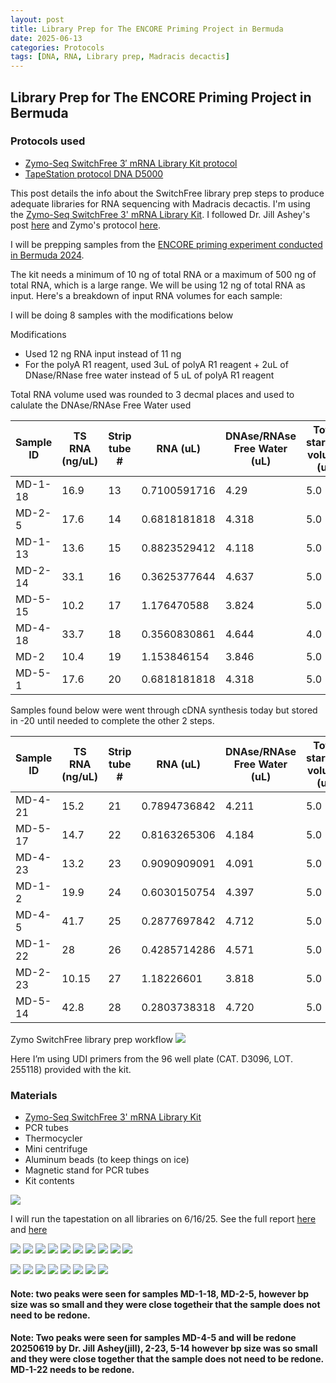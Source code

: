 ```yaml
---
layout: post
title: Library Prep for The ENCORE Priming Project in Bermuda
date: 2025-06-13
categories: Protocols
tags: [DNA, RNA, Library prep, Madracis decactis]
---
```


## Library Prep for The ENCORE Priming Project in Bermuda 

### Protocols used 

- [Zymo-Seq SwitchFree 3′ mRNA Library Kit protocol](https://github.com/flofields/Florence_Putnam_Lab_Notebook/blob/5e1bd6a1daa8db6ce40285a804eace80a1039421/protocols/Zymo_seq_switchfree_3_mrna_library_kit.pdf)
- [TapeStation protocol DNA D5000](https://github.com/flofields/Florence_Putnam_Lab_Notebook/blob/6e9046967846d31b2658908bf7ece3a7d2a67ed0/_posts/2025-06-09-DNA-Tapestation.md)

This post details the info about the SwitchFree library prep steps to produce adequate libraries for RNA sequencing with Madracis decactis. I'm using the [Zymo-Seq SwitchFree 3' mRNA Library Kit](https://github.com/flofields/Florence_Putnam_Lab_Notebook/blob/5e1bd6a1daa8db6ce40285a804eace80a1039421/protocols/Zymo_seq_switchfree_3_mrna_library_kit.pdf). I followed Dr. Jill Ashey's post [here](https://github.com/JillAshey/JillAshey_Putnam_Lab_Notebook/blob/master/_posts/2024-03-29-Zymo-SwitchFree.md) and Zymo's protocol [here](https://files.zymoresearch.com/protocols/_r3008_r3009__zymo_seq_switchfree_3_mrna_library_kit.pdf). 

I will be prepping samples from the [ENCORE priming experiment conducted in Bermuda 2024](https://github.com/flofields/Coral_Priming_Experiments_Summer_2024).

The kit needs a minimum of 10 ng of total RNA or a maximum of 500 ng of total RNA, which is a large range. We will be using 12 ng of total RNA as input. Here's a breakdown of input RNA volumes for each sample:

I will be doing 8 samples with the modifications below

Modifications 

- Used 12 ng RNA input instead of 11 ng
- For the polyA R1 reagent, used 3uL of polyA R1 reagent + 2uL of DNase/RNase free water instead of 5 uL of polyA R1 reagent

Total RNA volume used was rounded to 3 decmal places and used to calulate the DNAse/RNAse Free Water used

| Sample ID | TS RNA (ng/uL) | Strip tube # | RNA (uL) | DNAse/RNAse Free Water (uL) | Total starting volume (ul) | Primer |
| ------ | -------------- | ------------ | -------- | -------------------- | -------------------------- | ------ |
| MD-1-18 | 16.9           | 13            | 0.7100591716	|4.29                  | 5.0                        | 21      |
| MD-2-5| 17.6           | 14            | 0.6818181818	|4.318                 | 5.0                        | 22      |
| MD-1-13| 13.6           | 15            | 0.8823529412	|4.118                  | 5.0                        | 23      |
| MD-2-14| 33.1           | 16            | 0.3625377644	|4.637                  | 5.0                        | 24      |
| MD-5-15| 10.2           | 17            | 1.176470588	|3.824                  | 5.0                        | 25      |
| MD-4-18| 33.7           | 18            | 0.3560830861	|4.644      | 4.0                  | 5.0                        | 26      |
| MD-2 |10.4           | 19            | 1.153846154	|3.846                  | 5.0                        | 27      |
| MD-5-1| 17.6           | 20            | 0.6818181818	|4.318                  | 5.0                        | 28      |

Samples found below were went through cDNA synthesis today but stored in -20 until needed to complete the other 2 steps.

Sample ID | TS RNA (ng/uL) | Strip tube # | RNA (uL) | DNAse/RNAse Free Water (uL) | Total starting volume (ul) | Primer |
| ------ | -------------- | ------------ | -------- | -------------------- | -------------------------- | ------ |
| MD-4-21 | 15.2           | 21            | 0.7894736842	|4.211                  | 5.0                        | 29      |
| MD-5-17| 14.7           | 22            | 0.8163265306	|4.184                 | 5.0                        | 30      |
| MD-4-23| 13.2           | 23            | 0.9090909091	|4.091                  | 5.0                        | 31      |
| MD-1-2| 19.9           | 24            | 0.6030150754	|4.397                  | 5.0                        | 32      |
| MD-4-5| 41.7           | 25            | 0.2877697842	|4.712                  | 5.0                        | 33      |
| MD-1-22| 28           | 26            | 0.4285714286	|4.571                | 5.0                        | 34      |
| MD-2-23 |10.15           | 27            |1.18226601	|3.818                 | 5.0                        | 35      |
| MD-5-14| 42.8           | 28            | 0.2803738318	|4.720                  | 5.0                        | 36      |

Zymo SwitchFree library prep workflow
![](https://github.com/flofields/Florence_Putnam_Lab_Notebook/blob/85a6e4a1cfdee2851b568f8d417ef4271da868a6/images/Zymo-Seq_SwitchFree_3'_mRNA_Library_Kit_Workflow.jpg?raw=true)
	 
Here I’m using UDI primers from the 96 well plate (CAT. D3096, LOT. 255118) provided with the kit.


### Materials 

- [Zymo-Seq SwitchFree 3' mRNA Library Kit](https://www.zymoresearch.com/products/zymo-seq-switchfree-3-mrna-library-kit)
- PCR tubes 
- Thermocycler 
- Mini centrifuge
- Aluminum beads (to keep things on ice)
- Magnetic stand for PCR tubes 
- Kit contents 

![](https://github.com/flofields/Florence_Putnam_Lab_Notebook/blob/fd3b63aea71aa8571e6614d968c75bc7a751b25a/images/Zymo%20switch%20free/Zymo%20switch%20free%20kit%20contents.jpg?raw=true)

I will run the tapestation on all libraries on 6/16/25. See the full report [here](https://github.com/flofields/Coral_Priming_Experiments_Summer_2024/blob/8850088ca053d188d94361c2b6aef8333102437b/images/D5000_ScreenTape/2025_06_13/DNA_ENCORE_2025-16_FF1.pdf) and [here](https://github.com/flofields/Coral_Priming_Experiments_Summer_2024/blob/9c45cc8fd4673525b4c0113eac039a04791ceb06/images/D5000_ScreenTape/2025_06_13/DNA_ENCORE_2025-06-13-FF2.pdf)

![](https://raw.githubusercontent.com/flofields/Coral_Priming_Experiments_Summer_2024/refs/heads/main/images/D5000_ScreenTape/2025_06_13/20250613_1.jpg)
![](https://raw.githubusercontent.com/flofields/Coral_Priming_Experiments_Summer_2024/refs/heads/main/images/D5000_ScreenTape/2025_06_13/20250613_2.jpg)
![](https://raw.githubusercontent.com/flofields/Coral_Priming_Experiments_Summer_2024/refs/heads/main/images/D5000_ScreenTape/2025_06_13/20250613_3.jpg)
![](https://raw.githubusercontent.com/flofields/Coral_Priming_Experiments_Summer_2024/refs/heads/main/images/D5000_ScreenTape/2025_06_13/20250613_4.jpg)
![](https://raw.githubusercontent.com/flofields/Coral_Priming_Experiments_Summer_2024/refs/heads/main/images/D5000_ScreenTape/2025_06_13/20250613_5.jpg)
![](https://raw.githubusercontent.com/flofields/Coral_Priming_Experiments_Summer_2024/refs/heads/main/images/D5000_ScreenTape/2025_06_13/20250613_6.jpg)
![](https://raw.githubusercontent.com/flofields/Coral_Priming_Experiments_Summer_2024/refs/heads/main/images/D5000_ScreenTape/2025_06_13/20250613_7.jpg)
![](https://raw.githubusercontent.com/flofields/Coral_Priming_Experiments_Summer_2024/refs/heads/main/images/D5000_ScreenTape/2025_06_13/20250613_8.jpg)
![](https://raw.githubusercontent.com/flofields/Coral_Priming_Experiments_Summer_2024/refs/heads/main/images/D5000_ScreenTape/2025_06_13/20250613_9.jpg)
![](https://raw.githubusercontent.com/flofields/Coral_Priming_Experiments_Summer_2024/refs/heads/main/images/D5000_ScreenTape/2025_06_16/20250613_12.jpg)

![](https://raw.githubusercontent.com/flofields/Coral_Priming_Experiments_Summer_2024/refs/heads/main/images/D5000_ScreenTape/2025_06_13/20250613_11.jpg)
![](https://raw.githubusercontent.com/flofields/Coral_Priming_Experiments_Summer_2024/refs/heads/main/images/D5000_ScreenTape/2025_06_13/20250613_13.jpg)
![](https://raw.githubusercontent.com/flofields/Coral_Priming_Experiments_Summer_2024/refs/heads/main/images/D5000_ScreenTape/2025_06_13/20250613_14.jpg)
![](https://raw.githubusercontent.com/flofields/Coral_Priming_Experiments_Summer_2024/refs/heads/main/images/D5000_ScreenTape/2025_06_13/20250613_15.jpg)
![](https://raw.githubusercontent.com/flofields/Coral_Priming_Experiments_Summer_2024/refs/heads/main/images/D5000_ScreenTape/2025_06_13/20250613_16.jpg)
![](https://raw.githubusercontent.com/flofields/Coral_Priming_Experiments_Summer_2024/refs/heads/main/images/D5000_ScreenTape/2025_06_13/20250613_17.jpg)
![](https://raw.githubusercontent.com/flofields/Coral_Priming_Experiments_Summer_2024/refs/heads/main/images/D5000_ScreenTape/2025_06_13/20250613_18.jpg)
![](https://raw.githubusercontent.com/flofields/Coral_Priming_Experiments_Summer_2024/refs/heads/main/images/D5000_ScreenTape/2025_06_13/20250613_19.jpg)

#### Note: two peaks were seen for samples MD-1-18, MD-2-5, however bp size was so small and they were close togetheir that the sample does not need to be redone.
#### Note: Two peaks were seen for samples MD-4-5 and will be redone 20250619 by Dr. Jill Ashey(jill), 2-23, 5-14 however bp size was so small and they were close together that the sample does not need to be redone. MD-1-22 needs to be redone.


